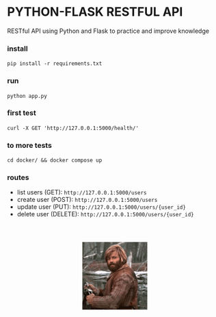 # PYTHON-FLASK RESTFUL API

RESTful API using Python and Flask to practice and improve knowledge

### install
```
pip install -r requirements.txt
```

### run
```
python app.py
```

### first test
```
curl -X GET 'http://127.0.0.1:5000/health/'
```

### to more tests
```
cd docker/ && docker compose up
```

### routes
- list users (GET): `http://127.0.0.1:5000/users`
- create user (POST): `http://127.0.0.1:5000/users`
- update user (PUT): `http://127.0.0.1:5000/users/{user_id}`
- delete user (DELETE): `http://127.0.0.1:5000/users/{user_id}`

#

<br>

<div align="center">
  <a  href="https://github.com/jeffersontavaresdm">
    <img width="30%" src="https://github.com/jeffersontavaresdm/jeffersontavaresdm/blob/main/images/rs.gif" width="25"/>
  </a>
</div>
